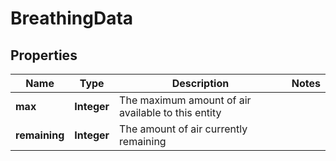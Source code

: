 
# BreathingData

## Properties
Name | Type | Description | Notes
------------ | ------------- | ------------- | -------------
**max** | **Integer** | The maximum amount of air available to this entity | 
**remaining** | **Integer** | The amount of air currently remaining | 



